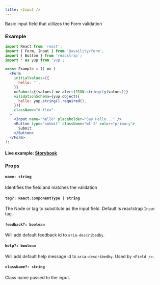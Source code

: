 ```yaml
---
title: <Input />
---
```


Basic Input field that utilizes the Form validation

### Example

```jsx
import React from 'react';
import { Form, Input } from '@availity/form';
import { Button } from 'reacstrap';
import * as yup from 'yup';

const Example = () => (
  <Form
    initialValues={{
      hello: '',
    }}
    onSubmit={(values) => alert(JSON.stringify(values))}
    validationSchema={yup.object({
      hello: yup.string().required(),
    })}
    className="d-flex"
  >
    <Input name="hello" placeholder="Say Hello..." />
    <Button type="submit" className="ml-1" color="primary">
      Submit
    </Button>
  </Form>
);
```

#### Live example: [Storybook](https://availity.github.io/availity-react/storybook/?path=/story/formik-form--input)

### Props

#### `name: string`

Identifies the field and matches the validation

#### `tag?: React.ComponentType | string`

The Node or tag to substitute as the input field. Default is reactstrap `Input` tag.

#### `feedback?: boolean`

Will add default feedback id to `aria-describedby`.

#### `help?: boolean`

Will add default help message id to `aria-describedby`. Used by `<Field />`.

#### `className?: string`

Class name passed to the input.
